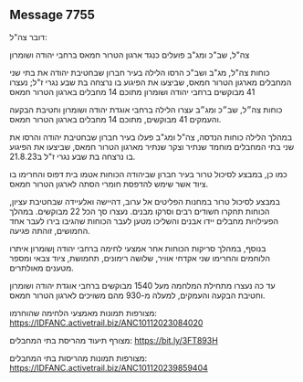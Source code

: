## Message 7755

דובר צה"ל:

צה"ל, שב"כ ומג"ב פועלים כנגד ארגון הטרור חמאס ברחבי יהודה ושומרון

כוחות צה"ל, מג"ב ושב"כ הרסו הלילה בעיר חברון שבחטיבת יהודה את בתי שני המחבלים מארגון הטרור חמאס, שביצעו את הפיגוע בו נרצחה בת שבע נגרי ז"ל; נעצרו 41 מבוקשים ברחבי יהודה ושומרון מתוכם 14 מחבלים בארגון הטרור חמאס

כוחות צה״ל, שב״כ ומג״ב עצרו הלילה ברחבי אוגדת יהודה ושומרון וחטיבת הבקעה והעמקים 41 מבוקשים, מתוכם 14 מחבלים בארגון הטרור חמאס.

במהלך הלילה כוחות הנדסה, צה"ל ומג"ב פעלו בעיר חברון שבחטיבת יהודה והרסו את שני בתי המחבלים מוחמד שנתיר וצקר שנתיר מארגון הטרור חמאס, שביצעו את הפיגוע בו נרצחה בת שבע נגרי ז"ל ב21.8.23.

כמו כן, במבצע לסיכול טרור בעיר חברון שביהודה הכוחות אטמו בית דפוס והחרימו בו ציוד אשר שימש להדפסת חומרי הסתה לארגון הטרור חמאס. 

במבצע לסיכול טרור במחנות הפליטים אל ערוב, דהיישה ואלעיידה שבחטיבת עציון, הכוחות תחקרו חשודים רבים וסרקו מבנים.
נעצרו סך הכל 22 מבוקשים. במהלך הפעילויות מחבלים יידו אבנים והשליכו מטען לעבר הכוחות שהגיבו בירו לעבר אחד החמושים, זוהתה פגיעה. 

בנוסף, במהלך סריקות הכוחות אחר אמצעי לחימה ברחבי יהודה ןשומרון איתרו הלוחמים והחרימו שני אקדחי אוויר, שלושה רימונים, תחמושת, ציוד צבאי ומספר מטענים מאולתרים.

עד כה נעצרו מתחילת המלחמה מעל 1540 מבוקשים ברחבי אוגדת יהודה ושומרון וחטיבת הבקעה והעמקים, למעלה מ-930 מהם משויכים לארגון הטרור חמאס.

מצורפות תמונות מאמצעי הלחימה שהוחרמו: https://IDFANC.activetrail.biz/ANC10112023084020

מצורף תיעוד מהריסת בתי המחבלים: https://bit.ly/3FT893H

מצורפות תמונות מהריסות בתי המחבלים: https://IDFANC.activetrail.biz/ANC101120239859404

